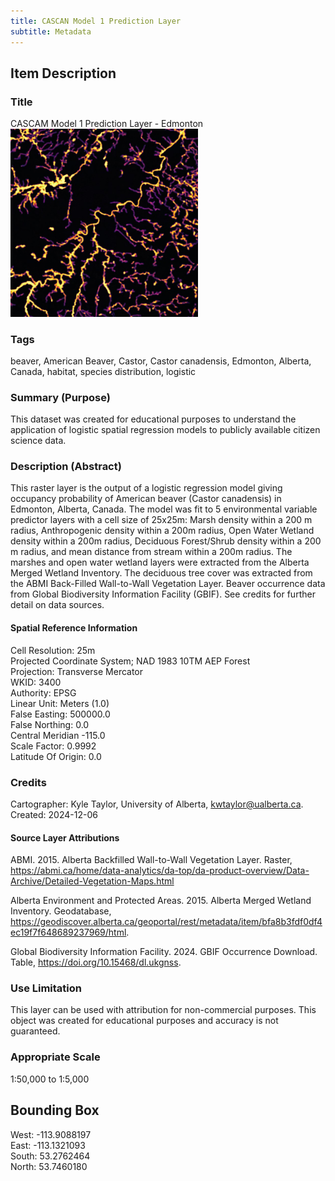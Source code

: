 ```yaml
---
title: CASCAN Model 1 Prediction Layer
subtitle: Metadata
---
```


## Item Description
### Title
CASCAM Model 1 Prediction Layer - Edmonton
<img src="images/predict_thumb.jpg" width="300" />
### Tags
beaver, American Beaver, Castor, Castor canadensis, Edmonton, Alberta, Canada, habitat, species distribution, logistic
### Summary (Purpose)
This dataset was created for educational purposes to understand the application of logistic spatial regression models to publicly available citizen science data.
### Description (Abstract)
This raster layer is the output of a logistic regression model giving occupancy probability of American beaver (Castor canadensis) in Edmonton, Alberta, Canada. The model was fit to 5 environmental variable predictor layers with a cell size of 25x25m: Marsh density within a 200 m radius, Anthropogenic density within a 200m radius, Open Water Wetland density within a 200m radius, Deciduous Forest/Shrub density within a 200 m radius, and mean distance from stream within a 200m radius. The marshes and open water wetland layers were extracted from the Alberta Merged Wetland Inventory. The deciduous tree cover was extracted from the ABMI Back-Filled Wall-to-Wall Vegetation Layer. Beaver occurrence data from Global Biodiversity Information Facility (GBIF).  See credits for further detail on data sources.
#### Spatial Reference Information
Cell Resolution: 25m  
Projected Coordinate System; NAD 1983 10TM AEP Forest  
Projection: Transverse Mercator  
WKID: 3400  
Authority: EPSG  
Linear Unit: Meters (1.0)  
False Easting: 500000.0  
False Northing: 0.0  
Central Meridian -115.0  
Scale Factor: 0.9992  
Latitude Of Origin: 0.0  
### Credits
Cartographer: Kyle Taylor, University of Alberta, kwtaylor@ualberta.ca.
Created: 2024-12-06
#### Source Layer Attributions
ABMI. 2015. Alberta Backfilled Wall-to-Wall Vegetation Layer. Raster, https://abmi.ca/home/data-analytics/da-top/da-product-overview/Data-Archive/Detailed-Vegetation-Maps.html

Alberta Environment and Protected Areas. 2015. Alberta Merged Wetland Inventory. Geodatabase, https://geodiscover.alberta.ca/geoportal/rest/metadata/item/bfa8b3fdf0df4ec19f7f648689237969/html.

Global Biodiversity Information Facility. 2024. GBIF Occurrence Download. Table, https://doi.org/10.15468/dl.ukgnss.
### Use Limitation
This layer can be used with attribution for non-commercial purposes. This object was created for educational purposes and accuracy is not guaranteed.
### Appropriate Scale
1:50,000 to 1:5,000
## Bounding Box
West: -113.9088197  
East: -113.1321093  
South: 53.2762464  
North: 53.7460180  
